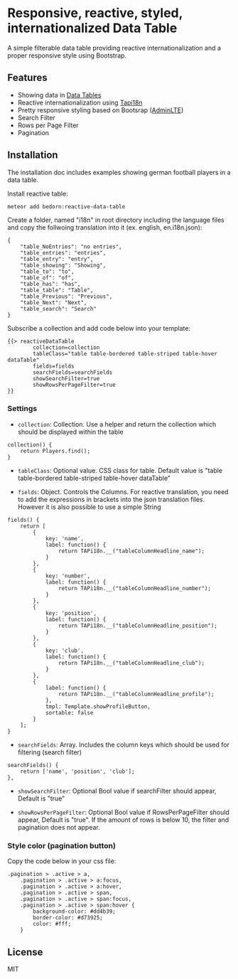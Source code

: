# Responsive, reactive, styled, internationalized Data Table

A simple filterable data table providing reactive internationalization and a proper responsive style using Bootstrap.

## Features

* Showing data in [Data Tables](https://github.com/aslagle/reactive-table/)
* Reactive internationalization using [Tapi18n](https://github.com/TAPevents/tap-i18n/)
* Pretty responsive styling based on Bootsrap ([AdminLTE](https://github.com/yp2/AdminLTE/))
* Search Filter
* Rows per Page Filter
* Pagination

## Installation

The installation doc includes examples showing german football players in a data table.

Install reactive table:

`meteor add bedorn:reactive-data-table`

Create a folder, named "i18n" in root directory including the language files
and copy the follwoing translation into it (ex. english, en.i18n.json):

```
{
    "table_NoEntries": "no entries",
    "table_entries": "entries",
    "table_entry": "entry",
    "table_showing": "Showing",
    "table_to": "to",
    "table_of": "of",
    "table_has": "has",
    "table_table": "Table",
    "table_Previous": "Previous",
    "table_Next": "Next",
    "table_search": "Search"
}
```

Subscribe a collection and add code below into your template:

```
{{> reactiveDataTable
        collection=collection
        tableClass="table table-bordered table-striped table-hover dataTable"
        fields=fields
        searchFields=searchFields
        showSearchFilter=true
        showRowsPerPageFilter=true
}}
```

### Settings

* `collection`: Collection. Use a helper and return the collection which should be displayed within the table

```
collection() {
    return Players.find();
}
```

* `tableClass`: Optional value. CSS class for table. Default value is "table table-bordered table-striped table-hover dataTable"

* `fields`: Object. Controls the Columns. For reactive translation, you need to add the expressions in brackets into the json translation files. However it is also possible to use a simple String

```
fields() {
    return [
        {
            key: 'name',
            label: function() {
                return TAPi18n.__("tableColumnHeadline_name");
            }
        }, 
        {
            key: 'number',
            label: function() {
                return TAPi18n.__("tableColumnHeadline_number");
            }
        }, 
        {
            key: 'position',
            label: function() {
                return TAPi18n.__("tableColumnHeadline_position");
            }
        }, 
        {
            key: 'club',
            label: function() {
                return TAPi18n.__("tableColumnHeadline_club");
            }
        },
        {
            label: function() {
                return TAPi18n.__("tableColumnHeadline_profile");
            },
            tmpl: Template.showProfileButton,
            sortable: false
        }
    ];
}
```

* `searchFields`: Array. Includes the column keys which should be used for filtering (search filter)

```
searchFields() {
    return ['name', 'position', 'club'];
},
```

* `showSearchFilter`: Optional Bool value if searchFilter should appear, Default is "true"

* `showRowsPerPageFilter`: Optional Bool value if RowsPerPageFilter should appear, Default is "true". If the amount of rows is below 10, the filter and pagination does not appear.

### Style color (pagination button)

Copy the code below in your css file:

```
.pagination > .active > a,
    .pagination > .active > a:focus,
    .pagination > .active > a:hover,
    .pagination > .active > span,
    .pagination > .active > span:focus,
    .pagination > .active > span:hover {
        background-color: #dd4b39;
        border-color: #d73925;
        color: #fff;
    }
```

## License

MIT
